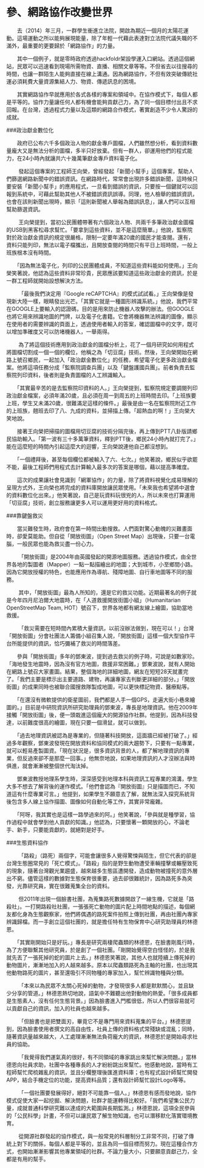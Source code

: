 # 參、網路協作改變世界

　　去（2014）年三月，一群學生衝進立法院，開啟為期近一個月的太陽花運動。這場運動之所以能夠展現能量，除了年輕一代藉此表達對立法院代議失職的不滿外，最重要的更要歸於「網路協作」的力量。
 
 　　其中一個例子，就是零時政府透過hackfoldr架設學運入口網站。透過這個網站，民眾可以迅速看到現場所需物資、直播、相關文章等等。不但省去以往搜尋的時間，也讓一群陌生人能夠直接在線上溝通。因為網路協作，不但有效突破傳統社運必須耗費大量資源集結人力、物資、傳遞訊息的困境。
 
 　　其實網路協作早就應用於各式各樣的專案和領域中。在協作模式下，每個人都是平等的。協作力量讓任何人都有機會能夠貢獻己力，為了同一個目標付出且不求回報。在台灣，透過程式力量以及這類的網路合作模式，著實創造不少令人驚訝的成就。
 
 ###政治獻金數位化
 
 　　政府已公布六千多個政治人物的獻金專戶圖檔，人們雖然想分析，看到資料數量龐大又是無法分析的圖檔，多半只好放棄。但有一群人，卻運用他們的程式能力，在24小時內就讓共六十幾萬筆獻金專戶資料電子化。

　　 發起這個專案的工程師王向榮，曾經發起「新聞小幫手」這個專案，幫助人們篩選網路新聞中的錯誤資訊。在網路時代，常常會出現許多錯誤新聞，這時候只要安裝「新聞小幫手」的應用程式，一旦看到錯誤的資訊，只要按一個鍵就可以回報到系統中，可藉此幫助其他人不被錯誤資訊誤導。同理，他人檢舉的錯誤資訊，也會在該則新聞出現時，顯示「這則新聞被人舉報為錯誤訊息」，讓人們可以互相幫助篩選資訊。

　　 王向榮提到，當初公民團體帶著有六個政治人物、共兩千多筆政治獻金圖檔的USB到黑客松尋求幫忙。「要拿到這些資料，並不是這麼簡單。」他說，監察院對於政治獻金資訊的規定很嚴格，限制一定要年滿20歲的國民才能查閱。還有，資料只能列印，無法以電子檔攜出，且開放查閱的時間只有平日上班時間，一般上班族根本沒有時間。

 　　「因為無法電子化，列印的公民團體成員，不知道這些資料能如何使用。」王向榮笑著說，他認為這些資料非常珍貴，民眾應該要知道這些政治獻金的資訊，於是一群工程師就開始設想解決方法。

　　 「最後我們決定用『Google reCAPTCHA』的模式試試看。」王向榮像是發現新大陸一樣，眼睛發出光芒。「其實它就是一種圖形辨識系統。」他說，我們平常在GOOGLE上要輸入的認證碼，目的是用來防止機器人攻擊的辦法。但GOOGLE也將它用來辨識地圖的門牌，以及電子化書籍。它會將機器無法辨識的圖像，顯示在使用者的需要辨識的頁面上，透過使用者輸入的答案，確認圖檔中的文字，既可以增加準確度又可以防堵機器人，一舉兩得。

　　 為了將這個技術應用到政治獻金的圖檔分析上，花了一個月研究如何用程式
將圖檔切割成一個一個的欄位，他稱之為「切豆腐」技術。然後，王向榮開始在網路上號召鄉民，一起加入「政治獻金數位化」的任務，希望電子化更多政治獻金檔案。他將這項任務分成「監察院調查兵團」以及「鍵盤護國兵團」。前者負責去監察院列印資料，後者則是負責圖檔的人工辨識輸入。

 　　「其實最辛苦的是去監察院印資料的人。」王向榮提到，監察院規定要調閱列印政治獻金檔案，必須年滿20歲，且必須在周一到周五的上班時間去印。「上班族要上班，學生又未滿20歲，很難滿足這樣的條件。」最後是由一名在監察院附近工作的上班族，翹班去印了八、九成的資料，並掃描上傳。「超熱血的啊！」王向榮大笑地說。

 　　接著王向榮把掃描的圖檔用切豆腐的技術分隔完後，再上傳到PTT八卦版請鄉民協助輸入。「第一波有三十多萬筆資料，釋到PTT後，鄉民24小時內就打完了。」能在這麼短的時間內引起這麼大的迴響，王向榮說連他自己都沒想到。　　

　　「一個禮拜後，甚至每個欄位都被輸入了六、七次。」他笑著說，鄉民似乎欲罷不能，最後工程師們用程式去計算輸入最多次的答案是哪個，藉以提高準確度。

 　　這次的成果讓社會見識到「網軍協作」的力量，除了將資料視覺化成易理解的呈現方式外，王向榮也將完成的資料庫開放讓民眾使用。「未來我也希望將中選會的資料數位化出來。」他笑著說，自己是玩資料玩很兇的人，所以未來也打算運用「切豆腐」技術，創立服務讓更多人可以運用更好用的資料格式。
 
 ###靠鍵盤救災

 　　當災難發生時，政府會在第一時間出動搜救。人們面對驚心動魄的災難畫面時，卻愛莫能助。但自從「開放街圖」（Open Street Map）出現後，只要一台電腦，一般民眾也能為救災盡一份心力。

　　 「開放街圖」是2004年由英國發起的開源地圖服務。透過協作模式，由全世界各地的製圖者（Mapper）一點一點描繪出的地圖；大到城市，小至鄉間小路。因為它開放授權的特色，也能應用作為導航、殘障地圖、自行車地圖等不同的服務。

　　 其中，「開放街圖」最為人所知的，還是它的救災功能。近期最著名的例子就是今年四月尼泊爾大地震時，在「人道救援開放街圖小組」（Humanitarian OpenStreetMap Team, HOT）號召下，世界各地都有網友線上繪圖，協助當地救援。

　　 「救災需要在短時間內累積大量資訊，以前沒辦法做到，現在可以！」台灣「開放街圖」分會社團法人籌備小組召集人說，「開放街圖」這樣一個大型協作平台所能提供的資訊，恰巧彌補了救災的時間落差。

 　　參與「開放街圖」多年的鄧東波，提到過去救災的例子時，可說是如數家珍。「海地發生地震時，因為沒有官方地圖，救援非常困難。」鄧東波說，就有人開始在網路上號召大家畫圖。結果，整個海地的詳細地圖，網友在短短28天就畫完了。「我們主要是標示出主要道路、建物，再讓專家去判斷更詳細的部分。」「開放街圖」的成果同時也被聯合國搜救隊製成地圖，可以更快標記物資、醫療點等。

 　　「在還沒有微軟提供的衛星圖前，我們都是人手一個GPS，走遍大街小巷來繪圖的。」目前是中研院資訊所研究助理員的鄧東波，專長是地理資訊。他在2009年接觸「開放街圖」後，便一頭栽進這個龐大的開源協作社群。他提到，因為科技發達，以前難度很高的繪圖，現在只要一個滑鼠，就可以做到。

 　　「過去地理資訊被認為是專業的，但隨著科技開放，這面牆已經被打破了。」經過多年觀察，鄧東波發現在開放資料和協同模式的兩大趨勢下，只要有一點專業，就可以輕易產製圖資。「現在狀況是，很多資訊背景的人，都了解地理資訊的專業，但反過來卻不是那麼一回事。」他無奈地說，如果地理資訊的人才沒辦法與時俱進，就會漸漸被整個世代淘汰掉。

 　　鄧東波教授地理系學生時，深深感受到地理本科與資訊工程專業的鴻溝，學生大多不想去了解背後的運作模式。「他們會認為『開放街圖』只是描圖而已，不知道這有什麼專業可言。」他提到，如果學生不願意去了解，就無法深入探究系統背後包含多人線上協作描圖、圖像如何自動化等工作，其實非常龐雜。

 　　「阿呀，我其實也是這樣一路學過來的阿。」他笑著說，「參與就是種學習，協作過程中就會學到他人貢獻的知識。」他認為，只要懷著一顆開放的心，不論老手、新手，只要能貢獻的，就絕對是好手。
 
 ###生態資料協作

　　 「路殺」（路死）兩個字，可能會讓很多人覺得驚悚與陌生，但它代表的卻是台灣生態圈常見的「死亡模式」。「路殺」指的是野生動物遭受車輛撞擊或輾壓致死的現象，隨著台灣觀光業趨盛，越來越多生態區遭開發，造成動物被撞死的意外層出不窮。儘管這樣的數據對生態保育很重要，過去卻很難統計，因為路死多為突發，光靠研究員，實在很難蒐集全台的資料。

　　 但2011年出現一個臉書社團，為蒐集路死數據開啟了一線生機，它就是「路殺社」。一打開路殺社社團，一張張死亡動物的圖片配上時間地點的描述，每個網友都化身為生態觀察家，他們將偶遇的路死案件拍照上傳到社團，再由社團內專家辨識歸檔。而一手創立這個社團的，就是擔任特有生物保育中心研究助理員的林德恩。

 　　「其實剛開始只是好玩。」專長是研究兩棲爬蟲類的林德恩，在臉書剛風行時，為了方便聯繫其他研究員，於是創了一個社團。「剛開始覺得空白怪怪的，於是我就先丟了一張死掉的蛇的圖片上去。」林德恩笑著說，其他人也就陸續上傳死掉的動物圖片，漸漸地加入的人越來越多。原本以爬蟲類路死為主軸的社團，也出現其他動物路死的圖片，甚至還吸引不同物種的專家加入，幫忙辨識物種與分類。

　　 「本來以為民眾不太關心死掉的動物，才發現很多人都是默默關心，並且缺少分享的管道。」林德恩熱切地說，語氣中不難聽出他對動物的熱愛。「很多成員都是生態素人，沒有任何生態背景。」因為臉書進入門檻很低，所以人們很容易就可以貢獻自己的資訊，加入的社員也越來越多。

　　 「但臉書也是把雙面刃，畢竟它不是專門用來資料蒐集的平台。」林德恩提到，因為臉書使用者撰文的高自由性，社員上傳的資料格式常殘缺或混亂；同時，隨著資訊量越來越大，人工處理漸漸無法負荷龐大的資訊，林德恩於是開始尋求社員的協助。

　　 「我覺得我們運氣真的很好，有不同領域的專家跳出來幫忙解決問題。」當林德恩向社員求助，社團中各種專長的人才紛紛跳出來幫忙。他感動地說，當時有工程師幫忙爬梳雜亂的資訊，並且分欄整理後匯進資料庫；也有程式設計師幫忙開發APP，結合手機定位的功能，提高資料品質；還有設計師幫忙設計Logo等等。

　　 「一個社團要發展得好，絕對不可能靠一個人。」林德恩有感而發地說，協作模式促使大家一起挖掘、解決問題，社群才能運轉得比較好。「我們希望集公民力量，成就普通科學研究難以達成的大範圍與長期監測。」林德恩說，這項全民參與的「公民科學」計畫，不但可以讓民眾了解生物知識，也可以潛移默化落實環境教育。

　　 從開源社群發起的協作模式，與一般常見的科層制分工非常不同，打破了傳統上對下的關係，每個人都是平等的，並且為同一個目標而努力。現在這種合作方式，也開始漸漸影響其他專業領域的社群。不論力量大小，只要願意貢獻己力，全都是有用的幫手。
